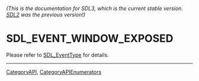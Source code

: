 ###### (This is the documentation for SDL3, which is the current stable version. [SDL2](https://wiki.libsdl.org/SDL2/) was the previous version!)
# SDL_EVENT_WINDOW_EXPOSED

Please refer to [SDL_EventType](SDL_EventType) for details.

----
[CategoryAPI](CategoryAPI), [CategoryAPIEnumerators](CategoryAPIEnumerators)

